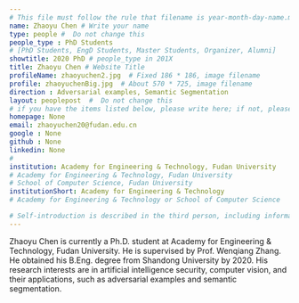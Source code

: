 ```yaml
---
# This file must follow the rule that filename is year-month-day-name.md .
name: Zhaoyu Chen # Write your name
type: people #  Do not change this
people_type : PhD Students
# [PhD Students, EngD Students, Master Students, Organizer, Alumni]
showtitle: 2020 PhD # people_type in 201X
title: Zhaoyu Chen # Website Title
profileName: zhaoyuchen2.jpg  # Fixed 186 * 186, image filename
profile: zhaoyuchenBig.jpg  # About 570 * 725, image filename
direction : Adversarial examples, Semantic Segmentation
layout: peoplepost  #  Do not change this
# if you have the items listed below, please write here; if not, please write None.
homepage: None
email: zhaoyuchen20@fudan.edu.cn
google : None
github : None
linkedin: None
# 
institution: Academy for Engineering & Technology, Fudan University
# Academy for Engineering & Technology, Fudan University
# School of Computer Science, Fudan University
institutionShort: Academy for Engineering & Technology
# Academy for Engineering & Technology or School of Computer Science

# Self-introduction is described in the third person, including information such as educational experience
---
```


Zhaoyu Chen is currently a Ph.D. student at Academy for Engineering & Technology, Fudan University. He is supervised by Prof. Wenqiang Zhang. He obtained his B.Eng. degree from Shandong University by 2020. His research interests are in artificial intelligence security, computer vision, and their applications, such as adversarial examples and semantic segmentation.




 

